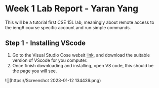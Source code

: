 # Week 1 Lab Report - Yaran Yang 

  This will be a tutorial first CSE 15L lab, meaningly about remote access to the ieng6 course specific account and run simple commands. 

## Step 1 - Installing VScode 
1. Go to the Visual Studio Cose websit [link](https://code.visualstudio.com/), and download the suitable version of VScode for you computer. 
2. Once finish downloading and installing, open VS code, this should be the page you will see. 

![](https://Screenshot 2023-01-12 134436.png)
